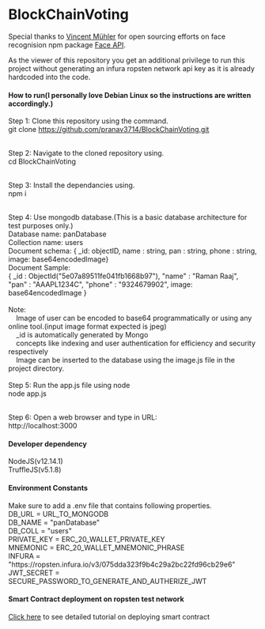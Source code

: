# BlockChainVoting
Special thanks to <a href="https://github.com/justadudewhohacks">Vincent Mühler</a> for open sourcing efforts on face recognision npm package <a href="https://github.com/justadudewhohacks/face-api.js">Face API</a>.

As the viewer of this repository you get an additional privilege to run this project without generating an infura ropsten network api key as it is already hardcoded into the code.

<h4>How to run(I personally love Debian Linux so the instructions are written accordingly.)</h4>

Step 1: Clone this repository using the command.<br>
git clone https://github.com/pranav3714/BlockChainVoting.git<br><br>

Step 2: Navigate to the cloned repository using.<br>
cd BlockChainVoting<br><br>

Step 3: Install the dependancies using.<br>
npm i<br><br>

Step 4: Use mongodb database.(This is a basic database architecture for test purposes only.)<br>
Database name:     panDatabase<br>
Collection name:   users<br>
Document schema:
{ _id: objectID, name : string, pan : string, phone : string, image: base64encodedImage}<br>
Document Sample:<br>
{ _id : ObjectId("5e07a89511fe041fb1668b97"), "name" : "Raman Raaj", "pan" : "AAAPL1234C", "phone" : "9324679902", image: base64encodedImage }<br><br>
Note: <br>
      &nbsp;&nbsp;&nbsp;&nbsp;Image of user can be encoded to base64 programmatically or using any online tool.(input image format expected is jpeg)<br>
      &nbsp;&nbsp;&nbsp;&nbsp;_id is automatically generated by Mongo<br>
      &nbsp;&nbsp;&nbsp;&nbsp;concepts like indexing and user authentication for efficiency and security respectively<br>
      &nbsp;&nbsp;&nbsp;&nbsp;Image can be inserted to the database using the image.js file in the project directory.<br>
<br>
Step 5: Run the app.js file using node<br>
node app.js<br><br>

Step 6: Open a web browser and type in URL:<br>
http://localhost:3000<br>

<h4>Developer dependency</h4>
NodeJS(v12.14.1)<br>
TruffleJS(v5.1.8)<br>
<h4>Environment Constants</h4>
Make sure to add a .env file that contains following properties.<br>
DB_URL = URL_TO_MONGODB<br>
DB_NAME = "panDatabase"<br>
DB_COLL = "users"<br>
PRIVATE_KEY = ERC_20_WALLET_PRIVATE_KEY<br>
MNEMONIC = ERC_20_WALLET_MNEMONIC_PHRASE<br>
INFURA = "https://ropsten.infura.io/v3/075dda323f9b4c29a2bc22fd96cb29e6"<br>
JWT_SECRET = SECURE_PASSWORD_TO_GENERATE_AND_AUTHERIZE_JWT<br>
<h4>Smart Contract deployment on ropsten test network</h4>
<a href="https://medium.com/coinmonks/5-minute-guide-to-deploying-smart-contracts-with-truffle-and-ropsten-b3e30d5ee1e">Click here</a> to see detailed tutorial on deploying smart contract
